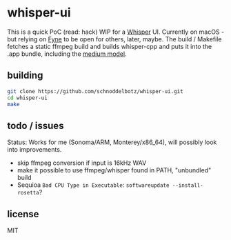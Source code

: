 # whisper-ui

This is a quick PoC (read: hack) WIP for a [Whisper](https://github.com/ggerganov/whisper.cpp) UI.
Currently on macOS - but relying on [Fyne](https://fyne.io/) to be open for others, later, maybe.
The build / Makefile fetches a static ffmpeg build and builds whisper-cpp and puts it into
the .app bundle, including the 
[medium model](https://github.com/ggerganov/whisper.cpp/blob/master/models/README.md).

## building

```bash
git clone https://github.com/schnoddelbotz/whisper-ui.git
cd whisper-ui
make
```

## todo / issues

Status: Works for me (Sonoma/ARM, Monterey/x86_64), will possibly look into improvements.

- skip ffmpeg conversion if input is 16kHz WAV
- make it possible to use ffmpeg/whisper found in PATH, "unbundled" build
- Sequioa `Bad CPU Type in Executable`: `softwareupdate --install-rosetta`?

## license

MIT